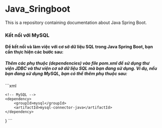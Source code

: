 # Java_Sringboot
This is a repository containing documentation about Java Spring Boot.

<h3>Kết nối với MySQL</h3>
<h4>Để kết nối và làm việc với cơ sở dữ liệu SQL trong Java Spring Boot, bạn cần thực hiện các bước sau:</h4>

<h5>Thêm các phụ thuộc (dependencies) vào file pom.xml để sử dụng thư viện JDBC và thư viện cơ sở dữ liệu SQL mà bạn đang sử dụng. Ví dụ, nếu bạn đang sử dụng MySQL, bạn có thể thêm phụ thuộc sau:</h5>
```xml
<dependencies>
    <!-- Các phụ thuộc khác -->

    <!-- MySQL -->
    <dependency>
        <groupId>mysql</groupId>
        <artifactId>mysql-connector-java</artifactId>
    </dependency>
</dependencies>
}
```

